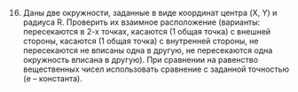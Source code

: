 16. Даны две окружности, заданные в виде координат центра (X, Y) и радиуса R. Проверить их взаимное расположение (варианты: пересекаются в 2-х точках, касаются (1 общая точка) с внешней стороны, касаются (1 общая точка) с внутренней стороны, не пересекаются не вписаны одна в другую, не пересекаются одна окружность вписана в другую). При сравнении на равенство вещественных чисел использовать сравнение с заданной точностью (e – константа).
